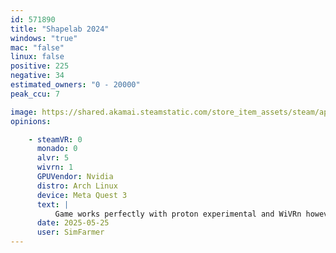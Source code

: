 ```yaml
---
id: 571890
title: "Shapelab 2024"
windows: "true"
mac: "false"
linux: false
positive: 225
negative: 34
estimated_owners: "0 - 20000"
peak_ccu: 7

image: https://shared.akamai.steamstatic.com/store_item_assets/steam/apps/571890/header.jpg?t=1732713776
opinions:

    - steamVR: 0
      monado: 0
      alvr: 5
      wivrn: 1
      GPUVendor: Nvidia
      distro: Arch Linux
      device: Meta Quest 3
      text: |
          Game works perfectly with proton experimental and WiVRn however will not start in vr mode with ALVR no matter how hard I tried.
      date: 2025-05-25
      user: SimFarmer
---
```

